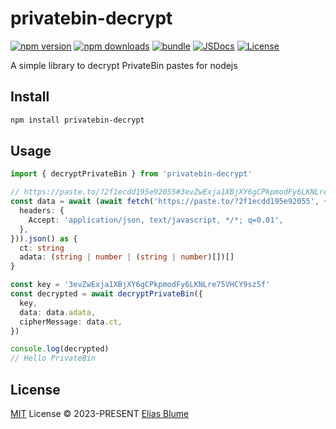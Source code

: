 # privatebin-decrypt

[![npm version][npm-version-src]][npm-version-href]
[![npm downloads][npm-downloads-src]][npm-downloads-href]
[![bundle][bundle-src]][bundle-href]
[![JSDocs][jsdocs-src]][jsdocs-href]
[![License][license-src]][license-href]

A simple library to decrypt PrivateBin pastes for nodejs

## Install

```bash
npm install privatebin-decrypt
```

## Usage

```ts
import { decryptPrivateBin } from 'privatebin-decrypt'

// https://paste.to/?2f1ecdd195e92055#3evZwExja1XBjXY6gCPkpmodFy6LKNLre75VHCY9sz5f
const data = await (await fetch('https://paste.to/?2f1ecdd195e92055', {
  headers: {
    Accept: 'application/json, text/javascript, */*; q=0.01',
  },
})).json() as {
  ct: string
  adata: (string | number | (string | number)[])[]
}

const key = '3evZwExja1XBjXY6gCPkpmodFy6LKNLre75VHCY9sz5f'
const decrypted = await decryptPrivateBin({
  key,
  data: data.adata,
  cipherMessage: data.ct,
})

console.log(decrypted)
// Hello PrivateBin
```


## License

[MIT](./LICENSE) License © 2023-PRESENT [Elias Blume](https://github.com/eliasblume)


<!-- Badges -->

[npm-version-src]: https://img.shields.io/npm/v/privatebin-decrypt?style=flat&colorA=080f12&colorB=1fa669
[npm-version-href]: https://npmjs.com/package/privatebin-decrypt
[npm-downloads-src]: https://img.shields.io/npm/dm/privatebin-decrypt?style=flat&colorA=080f12&colorB=1fa669
[npm-downloads-href]: https://npmjs.com/package/privatebin-decrypt
[bundle-src]: https://img.shields.io/bundlephobia/minzip/privatebin-decrypt?style=flat&colorA=080f12&colorB=1fa669&label=minzip
[bundle-href]: https://bundlephobia.com/result?p=privatebin-decrypt
[license-src]: https://img.shields.io/github/license/eliasblume/privatebin-decrypt.svg?style=flat&colorA=080f12&colorB=1fa669
[license-href]: https://github.com/eliasblume/privatebin-decrypt/blob/main/LICENSE
[jsdocs-src]: https://img.shields.io/badge/jsdocs-reference-080f12?style=flat&colorA=080f12&colorB=1fa669
[jsdocs-href]: https://www.jsdocs.io/package/privatebin-decrypt
